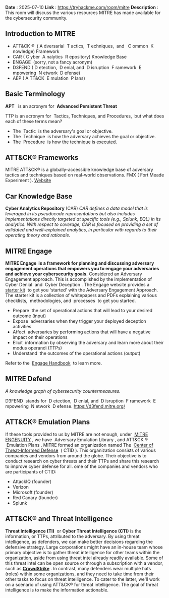 **Date** : 2025-07-10
**Link** :   https://tryhackme.com/room/mitre
**Description** : This room will discuss the various resources MITRE has made available for the cybersecurity community.

## Introduction to MITRE

- ATT&CK _®_  ( A dversarial  T actics,  T echniques,  and   C ommon  K nowledge) Framework
- CAR ( C yber  A nalytics  R epository) Knowledge Base
- ENGAGE  (sorry, not a fancy acronym)
- D3FEND ( D etection,  D enial, and  D isruption  F ramework  E mpowering  N etwork  D efense)
- AEP ( A TT&CK  E mulation  P lans)


## Basic Terminology

**APT**   is an acronym for  **Advanced Persistent Threat**

TTP is an acronym for  Tactics, Techniques, and Procedures,  but what does each of these terms mean?

- The  Tactic  is the adversary's goal or objective.
- The  Technique  is how the adversary achieves the goal or objective.
- The  Procedure  is how the technique is executed.

## ATT&CK® Frameworks

MITRE ATT&CK® is a globally-accessible knowledge base of adversary tactics and techniques based on real-world observations.
FMX ( Fort Meade Experiment ).
[Website](https://attack.mitre.org/)


## Car Knowledge Base

**Cyber Analytics Repository** (CAR)
_CAR defines a data model that is leveraged in its pseudocode representations but also includes implementations directly targeted at specific tools (e.g., Splunk, EQL) in its analytics. With respect to coverage, CAR is focused on providing a set of validated and well-explained analytics, in particular with regards to their operating theory and rationale._ 

## MITRE Engage

**MITRE Engage  is a framework for planning and discussing adversary engagement operations that empowers you to engage your adversaries and achieve your cybersecurity goals.**
Considered an Adversary Engagement approach. This is accomplished by the implementation of  Cyber Denial  and  Cyber Deception .
The Engage website provides a  [starter kit](https://engage.mitre.org/starter-kit/)  to get you 'started' with the Adversary Engagement Approach. The starter kit is a collection of whitepapers and PDFs explaining various checklists,  methodologies, and  processes  to get you started.
- Prepare  the set of operational actions that will lead to your desired outcome (input)
- Expose  adversaries when they trigger your deployed deception activities 
- Affect  adversaries by performing actions that will have a negative impact on their operations
- Elicit  information by observing the adversary and learn more about their modus operandi (TTPs)
- Understand  the outcomes of the operational actions (output)

Refer to the  [Engage Handbook](https://engage.mitre.org/wp-content/uploads/2022/04/EngageHandbook-v1.0.pdf)  to learn more.

## MITRE Defend

_A knowledge graph of cybersecurity countermeasures._

D3FEND  stands for  D etection,  D enial, and  D isruption  F ramework  E mpowering  N etwork  D efense.
https://d3fend.mitre.org/

## ATT&CK® Emulation Plans

If these tools provided to us by MITRE are not enough, under  [MITRE ENGENUITY](https://mitre-engenuity.org/) , we have  Adversary Emulation Library , and ATT&CK ®  Emulation Plans .
MITRE formed an organization named The  [Center of Threat-Informed Defense](https://mitre-engenuity.org/cybersecurity/center-for-threat-informed-defense/)  ( CTID ). This organization consists of various companies and vendors from around the globe. Their objective is to conduct research on cyber threats and their TTPs and share this research to improve cyber defense for all.
ome of the companies and vendors who are participants of CTID:

- AttackIQ (founder)
- Verizon
- Microsoft (founder)
- Red Canary (founder)
- Splunk

## ATT&CK® and Threat Intelligence 

**Threat Intelligence (TI)**  or **Cyber Threat Intelligence (CTI)** is the information, or TTPs, attributed to the adversary. By using threat intelligence, as defenders, we can make better decisions regarding the defensive strategy. Large corporations might have an in-house team whose primary objective is to gather threat intelligence for other teams within the organization, aside from using threat intel already readily available. Some of this threat intel can be open source or through a subscription with a vendor, such as [**CrowdStrike**](https://www.crowdstrike.com) . In contrast, many defenders wear multiple hats (roles) within some organizations, and they need to take time from their other tasks to focus on threat intelligence. To cater to the latter, we'll work on a scenario of using ATT&CK® for threat intelligence. The goal of threat intelligence is to make the information actionable.




